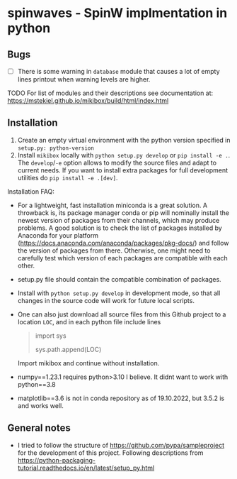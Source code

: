 # spinwaves - SpinW implmentation in python

## Bugs

 - [ ] There is some warning in `database` module that causes a lot of empty lines printout when warning levels are higher.

TODO
For list of modules and their descriptions see documentation at: 
https://mstekiel.github.io/mikibox/build/html/index.html

## Installation
1. Create an empty virtual environment with the python version specified in `setup.py: python-version`
2. Install `mikibox` locally with `python setup.py develop` or `pip install -e .`. The `develop`/`-e` option allows to modify the source files and adapt to current needs. If you want to install extra packages for full development utilities do `pip install -e .[dev]`.

Installation FAQ:
- For a lightweight, fast installation miniconda is a great solution. A throwback is, its package manager conda or pip will nominally install the newest version of packages from their channels, which may produce problems. A good solution is to check the list of packages installed by Anaconda for your platform (https://docs.anaconda.com/anaconda/packages/pkg-docs/) and follow the version of packages from there. Otherwise, one might need to carefully test which version of each packages are compatible with each other.
- setup.py file should contain the compatible combination of packages.
- Install with `python setup.py develop` in development mode, so that all changes in the source code will work for future local scripts.
- One can also just download all source files from this Github project to a location `LOC`, and in each python file include lines
  > import sys
  >
  > sys.path.append(LOC)

  Import mikibox and continue without installation.

- numpy==1.23.1 requires python>3.10 I believe. It didnt want to work with python==3.8
- matplotlib==3.6 is not in conda repository as of 19.10.2022, but 3.5.2 is and works well.

## General notes
- I tried to follow the structure of https://github.com/pypa/sampleproject for the development of this project. Following descriptions from https://python-packaging-tutorial.readthedocs.io/en/latest/setup_py.html
